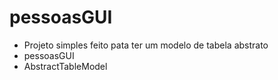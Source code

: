 # pessoasGUI
* Projeto simples feito pata ter um modelo de tabela abstrato
* pessoasGUI
* AbstractTableModel
